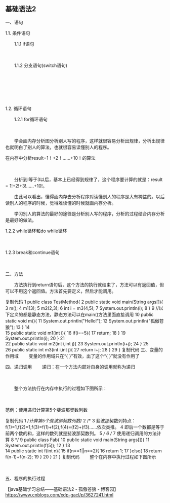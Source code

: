 ## 基础语法2
一、语句
　　

1.1. 条件语句

　　1.1.1 if语句

　　

　　1.1.2 分支语句(switch语句)

　　

　　

　　　　　　

1.2. 循环语句

　　1.2.1 for循环语句

　　

　　学会画内存分析图分析别人写的程序，这样就很容易分析出规律，分析出规律也就明白了别人的算法，也就很容易读懂别人的程序。

在内存中分析result=1！+2！……+10！的算法

　　

　　分析到i等于3以后，基本上已经得到规律了，这个程序要计算的就是：result = 1!+2!+3!……+10!。

　　由此可以看出，懂得画内存去分析程序对读懂别人的程序是大有裨益的。以后读别人的程序的时候，觉得难读懂的时候就画内存分析。

　　学习别人的算法的最好的途径是分析别人写的程序，分析的过程结合内存分析是最好的做法。

1.2.2 while循环和do while循环

　　

1.2.3 break和continue语句

　　

二、方法
　　

　　方法执行到return语句后，这个方法的执行就结束了，方法可以有返回值，但可以不用这个返回值。方法首先要定义，然后才能调用。

复制代码
 1 public class TestMethod{
 2     public static void main(String args[]){
 3         m();
 4         m1(3);
 5         m2(2,3);
 6         int i = m3(4,5);
 7         System.out.println(i);
 8     }
 9     //以下定义的都是静态方法，静态方法可以在main()方法里面直接调用
10     public static void m(){
11             System.out.println("Hello!");
12             System.out.println("孤傲苍狼");
13         }
14         
15     public static void m1(int i){
16             if(i==5){
17                     return;
18                 }
19             System.out.println(i);
20         }
21         
22     public static void m2(int i,int j){
23             System.out.println(i+j);
24         }
25         
26     public static int m3(int i,int j){
27             return i+j;
28         }
29 }
复制代码
三、变量的作用域
　　变量的作用域只在“{  }”有效，出了这个“{  }”就没有作用了

四、递归调用
　　递归：在一个方法内部对自身的调用就称为递归

　　

 

　　整个方法执行在内存中执行的过程如下图所示：

　　

范例：使用递归计算第5个斐波那契数列数

复制代码
 1 /*计算第5个斐波那契数列数*/
 2 /*
 3 斐波那契数列特点：f(1)=1,f(2)=1,f(3)=f(1)+f(2),f(4)=(f2)+(f3)……依次类推。
 4 即后一个数都是等于前两个数的和，这样的数列就是斐波那契数列。
 5 */
 6 /*
 7 使用递归调用的方法计算
 8 */
 9 public class Fab{
10     public static void main(String args[]){
11         System.out.println(f(5));
12     }
13     
14     public static int f(int n){
15             if(n==1||n==2){
16                     return 1;
17                 }else{
18                         return f(n-1)+f(n-2);
19                     }
20         }
21 }
复制代码
　　整个在内存中执行过程如下图所示

　　

五、程序的执行过程
　　


【java基础学习总结——基础语法2 - 孤傲苍狼 - 博客园】https://www.cnblogs.com/xdp-gacl/p/3627241.html